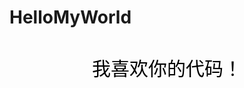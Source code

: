 # HelloMyWorld
我喜欢你的代码！


<!DOCTYPE HTML>
<html>
	<head>
		<meta charset="utf-8" />
		<title></title>
	</head>
	<style type="text/css">
		
		body{
			-webkit-font-smoothing: antialiased;
			background: #000000;
		}
		p{
			color: black;
			text-align: center;
			line-height: 70px;
			font: "楷体";
			font-size:30px;
		}
		.box{
			width: 200px;
			height: 500px;
			position: relative;
			margin: 0 auto;
		}
		.bbb{
			user-select: none;
			cursor: pointer;
			transition: all 0.5s ease;
			position: absolute;
			top: 30px;
			box-shadow: 0 5px 25px black;
			width:250px;
			height: 150px;
			border-radius: 10px;
			transform:  rotateX(45deg) rotateY(-15deg) rotate(35deg);
		}
		.first{
			color: #ADFF2F;
			z-index: 5;
			background: #ADFF2F;
			margin-top: 10px;
		}
		.second{
			color:#FFD700;
			z-index: 4;
			background: #FFD700;
			margin-top: 100px;
		}
		.third{
			color:dodgerblue;
			z-index: 3;
			background: dodgerblue;
			margin-top: 190px;
		}
		.forth{
			color:  darkcyan;
			z-index: 2;
			background: darkcyan;
			margin-top: 280px;
		}
		.fifth{
			color: royalblue;
			z-index: 1;
			background:royalblue;
			margin-top: 370px;
		}
		.bbb:hover{
			box-shadow: 0 0 30px currentColor;
			transform: rotateX(35deg) rotateY(-15deg) rotate(20deg) translate(-35px,40px);
		}
	</style>
	<body>
		<div id="" class="box">
			<div class="bbb first"><p>三国演义</p></div>
			<div class="bbb second"><p>水浒传</p></div>
			<div class="bbb third"><p>西游记</p></div>
			<div class="bbb forth"><p>红楼梦</p></div>
			<div class="bbb fifth"><p>聊斋志异</p></div>
		</div>
	</body>
</html>
